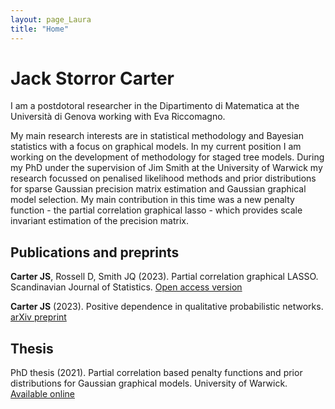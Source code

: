 ```yaml
---
layout: page_Laura
title: "Home"
---
```


# Jack Storror Carter

I am a postdotoral researcher in the Dipartimento di Matematica at the Università di Genova working with Eva Riccomagno.

My main research interests are in statistical methodology and Bayesian statistics with a focus on graphical models.  In my current position I am working on the development of methodology for staged tree models.  During my PhD under the supervision of Jim Smith at the University of Warwick my research focussed on penalised likelihood methods and prior distributions for sparse Gaussian precision matrix estimation and Gaussian graphical model selection.  My main contribution in this time was a new penalty function - the partial correlation graphical lasso - which provides scale invariant estimation of the precision matrix.

## Publications and preprints

**Carter JS**, Rossell D, Smith JQ (2023).  Partial correlation graphical LASSO.  Scandinavian Journal of Statistics. [Open access version](https://onlinelibrary.wiley.com/doi/10.1111/sjos.12675)

**Carter JS** (2023).  Positive dependence in qualitative probabilistic networks. [arXiv preprint](https://arxiv.org/abs/2208.09344#:~:text=Qualitative%20probabilistic%20networks%20(QPNs)%20combine,of%20positive%20and%20negative%20dependence.)

## Thesis

PhD thesis (2021). Partial correlation based penalty functions and prior distributions for Gaussian graphical models. University of Warwick. [Available online](http://wrap.warwick.ac.uk/163951/)
